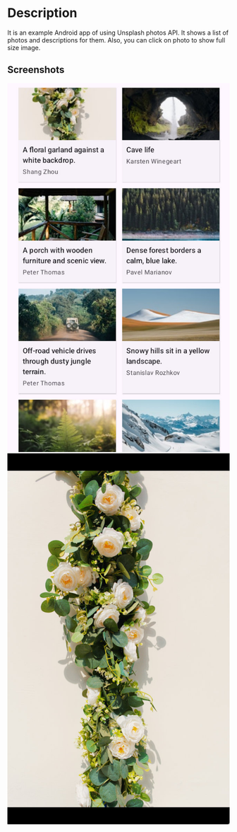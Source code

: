 # Description
It is an example Android app of using Unsplash photos API. It shows a list of photos and descriptions for them. Also, you can click on photo to show full size image.
## Screenshots
![Images list](/screenshots/1.jpg "Images list")
![Image view screen](/screenshots/2.jpg "Image view screen")
